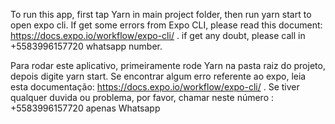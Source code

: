 To run this app, first tap Yarn in main project folder, then run yarn start to open expo cli. If get some errors from Expo CLI, please read this document: https://docs.expo.io/workflow/expo-cli/ .
if get any doubt, please call in +5583996157720 whatsapp number.

Para rodar este aplicativo, primeiramente rode Yarn na pasta raiz do projeto, depois digite yarn start. Se encontrar algum erro referente ao expo, leia esta documentação: https://docs.expo.io/workflow/expo-cli/ . Se tiver qualquer duvida ou problema, por favor, chamar neste número : +5583996157720 apenas Whatsapp

